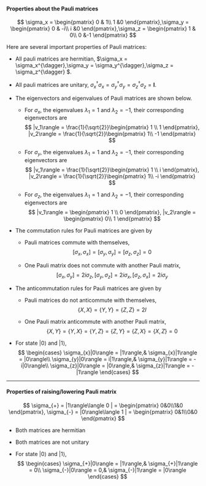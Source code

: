 #### Properties about the Pauli matrices

$$
\sigma_x = \begin{pmatrix}
0 & 1\\ 1 &0
\end{pmatrix},\sigma_y = \begin{pmatrix}
0 & -i\\ i &0
\end{pmatrix},\sigma_z = \begin{pmatrix}
1 & 0\\ 0 &-1
\end{pmatrix}
$$

Here are several important properties of Pauli matrices:

* All pauli matrices are hermitian, $\sigma_x = \sigma_x^{\dagger},\sigma_y = \sigma_y^{\dagger},\sigma_z = \sigma_z^{\dagger} $.

* All pauli matrices are unitary, $\sigma_x^{\dagger}\sigma_x = \sigma_y^{\dagger}\sigma_y = \sigma_z^{\dagger}\sigma_z = \mathbf{I}$.

* The eigenvectors and eigenvalues of Pauli matrices are shown below. 

  * For $\sigma_x$, the eigenvalues $\lambda_1=1$ and $\lambda_2=-1$, their corresponding eigenvectors are
    $$
    |v_1\rangle = \frac{1}{\sqrt{2}}\begin{pmatrix}
    1 \\ 1
    \end{pmatrix}, |v_2\rangle = \frac{1}{\sqrt{2}}\begin{pmatrix}
    1\\ -1
    \end{pmatrix}
    $$

  * For $\sigma_y$, the eigenvalues $\lambda_1=1$ and $\lambda_2=-1$, their corresponding eigenvectors are
    $$
    |v_1\rangle =  \frac{1}{\sqrt{2}}\begin{pmatrix}
    1 \\ i
    \end{pmatrix}, |v_2\rangle =  \frac{1}{\sqrt{2}}\begin{pmatrix}
    1\\ -i
    \end{pmatrix}
    $$

  * For $\sigma_z$, the eigenvalues $\lambda_1=1$ and $\lambda_2=-1$, their corresponding eigenvectors are
    $$
    |v_1\rangle = \begin{pmatrix}
    1 \\ 0
    \end{pmatrix}, |v_2\rangle = \begin{pmatrix}
    0\\ 1
    \end{pmatrix}
    $$

* The commutation rules for Pauli matrices are given by

  * Pauli matrices commute with themselves, 
    $$
    [\sigma_x, \sigma_x] = [\sigma_y, \sigma_y] = [\sigma_z, \sigma_z] = 0
    $$
    
  * One Pauli matrix does not commute with another Pauli matrix,
    $$
    [\sigma_x, \sigma_y] = 2i\sigma_z, [\sigma_y, \sigma_z] = 2i\sigma_x, [\sigma_z, \sigma_x] = 2i\sigma_y
    $$
  
* The anticommutation rules for Pauli matrices are given by

  * Pauli matrices do not anticommute with themselves,
    $$
    \{X, X\} = \{Y, Y\} = \{Z, Z\} = 2I
    $$

  * One Pauli matrix anticommute with another Pauli matrix, 
    $$
    \{X, Y\} = \{Y, X\} = \{Y, Z\} =  \{Z, Y\} = \{Z, X\} = \{X, Z\} =0
    $$

* For state $|0\rangle$ and $|1\rangle$, 
  $$
  \begin{cases}
  \sigma_{x}|0\rangle = |1\rangle,& \sigma_{x}|1\rangle = |0\rangle\\
  \sigma_{y}|0\rangle = i|1\rangle,& \sigma_{y}|1\rangle = -i|0\rangle\\
  \sigma_{z}|0\rangle = |0\rangle,& \sigma_{z}|1\rangle = -|1\rangle
  \end{cases}
  $$

---

#### Properties of raising/lowering Pauli matrix

$$
\sigma_{+} = |1\rangle\langle 0 | = \begin{pmatrix}
0&0\\1&0
\end{pmatrix}, \sigma_{-} = |0\rangle\langle 1 | = \begin{pmatrix}
0&1\\0&0
\end{pmatrix}
$$

* Both matrices are hermitian

* Both matrices are not unitary

* For state $|0\rangle$ and $|1\rangle$​, 
  $$
  \begin{cases}
  \sigma_{+}|0\rangle = |1\rangle,& \sigma_{+}|1\rangle = 0\\
  \sigma_{-}|0\rangle = 0,& \sigma_{-}|1\rangle = |0\rangle
  \end{cases}
  $$
  
  



